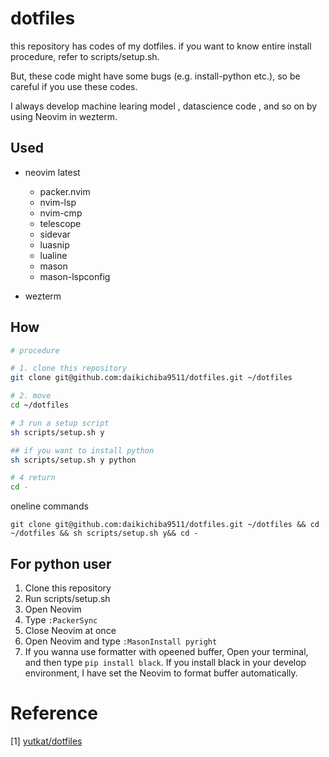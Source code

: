 # dotfiles

this repository has codes of my dotfiles. if you want to know entire install procedure, refer to scripts/setup.sh.

But, these code might have some bugs (e.g. install-python etc.), so be careful if you use these codes.

I always develop machine learing model , datascience code , and so on by using Neovim in wezterm.

## Used

- neovim latest
  - packer.nvim
  - nvim-lsp
  - nvim-cmp
  - telescope
  - sidevar
  - luasnip
  - lualine
  - mason
  - mason-lspconfig

- wezterm


## How

```sh
# procedure

# 1. clone this repository
git clone git@github.com:daikichiba9511/dotfiles.git ~/dotfiles

# 2. move
cd ~/dotfiles

# 3 run a setup script
sh scripts/setup.sh y

## if you want to install python
sh scripts/setup.sh y python

# 4 return
cd -

```

oneline commands

```
git clone git@github.com:daikichiba9511/dotfiles.git ~/dotfiles && cd ~/dotfiles && sh scripts/setup.sh y&& cd -
```

## For python user

1. Clone this repository
2. Run scripts/setup.sh
3. Open Neovim
4. Type `:PackerSync`
5. Close Neovim at once
6. Open Neovim and type `:MasonInstall pyright`
7. If you wanna use formatter with opeened buffer, Open your terminal, and then type `pip install black`. If you install black in your develop environment, I have set the Neovim to format buffer automatically.


# Reference

[1] [yutkat/dotfiles](https://github.com/yutkat/dotfiles)
